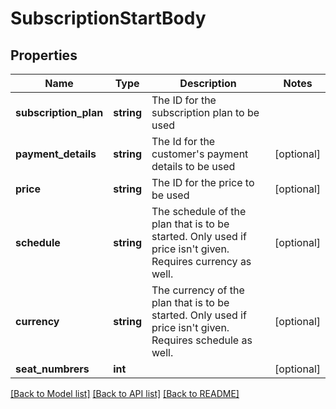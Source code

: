 # SubscriptionStartBody

## Properties
Name | Type | Description | Notes
------------ | ------------- | ------------- | -------------
**subscription_plan** | **string** | The ID for the subscription plan to be used | 
**payment_details** | **string** | The Id for the customer&#x27;s payment details to be used | [optional] 
**price** | **string** | The ID for the price to be used | [optional] 
**schedule** | **string** | The schedule of the plan that is to be started. Only used if price isn&#x27;t given. Requires currency as well. | [optional] 
**currency** | **string** | The currency of the plan that is to be started. Only used if price isn&#x27;t given. Requires schedule as well. | [optional] 
**seat_numbrers** | **int** |  | [optional] 

[[Back to Model list]](../../README.md#documentation-for-models) [[Back to API list]](../../README.md#documentation-for-api-endpoints) [[Back to README]](../../README.md)

